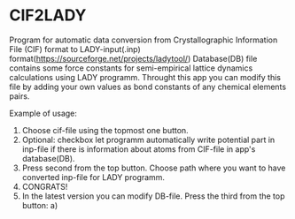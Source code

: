# CIF2LADY
Program for automatic data conversion from Crystallographic Information File (CIF) format to LADY-input(.inp) format(https://sourceforge.net/projects/ladytool/) 
Database(DB) file contains some force constants for semi-empirical lattice dynamics calculations using LADY programm. Throught this app you can modify this file by adding your own values as bond constants of any chemical elements pairs. 

Example of usage:
1. Choose cif-file using the topmost one button.
2. Optional: checkbox let programm automatically write potential part in inp-file if there is information about atoms from CIF-file in app's database(DB).
3. Press second from the top button. Choose path where you want to have converted inp-file for LADY programm.
4. CONGRATS!
5. In the latest version you can modify DB-file. Press the third from the top button: 
   a) 
